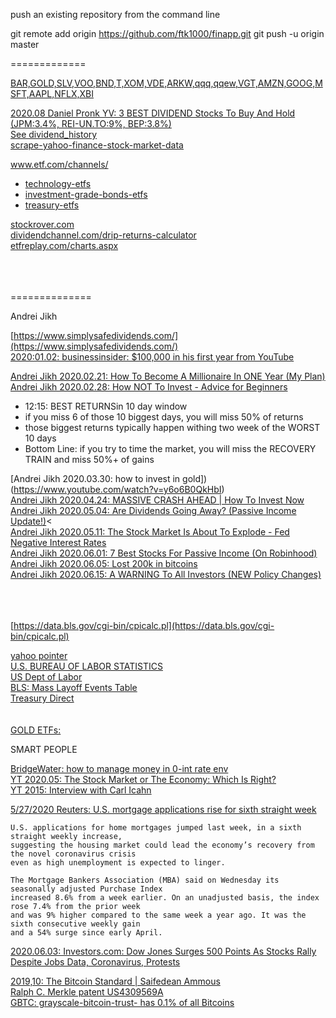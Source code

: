 push an existing repository from the command line

  git remote add origin https://github.com/ftk1000/finapp.git
  git push -u origin master
  
=============  

[BAR,GOLD,SLV,VOO,BND,T,XOM,VDE,ARKW,qqq,qqew,VGT,AMZN,GOOG,MSFT,AAPL,NFLX,XBI](https://finance.yahoo.com/quotes/BAR,GOLD,SLV,VOO,BND,T,XOM,VDE,ARKW,qqq,qqew,VGT,AMZN,GOOG,MSFT,AAPL,NFLX,XBI/view/v1)<br>

[2020.08 Daniel Pronk YV: 3 BEST DIVIDEND Stocks To Buy And Hold (JPM:3.4%, REI-UN.TO:9%, BEP:3.8%)](https://www.youtube.com/watch?v=104d70xxnW0)<br>
[See dividend_history](https://www.streetinsider.com/dividend_history.php?q=intc)<br>
[scrape-yahoo-finance-stock-market-data](https://www.scrapehero.com/scrape-yahoo-finance-stock-market-data/)<br>

[www.etf.com/channels/ ](https://www.etf.com/channels/)<br>
* [technology-etfs](https://www.etf.com/channels/technology-etfs)
* [investment-grade-bonds-etfs](https://www.etf.com/channels/investment-grade-bonds)
* [treasury-etfs](https://www.etf.com/channels/treasury-etfs)

[stockrover.com](https://www.stockrover.com)<br>
[dividendchannel.com/drip-returns-calculator](https://www.dividendchannel.com/drip-returns-calculator)<br>
[etfreplay.com/charts.aspx](https://www.etfreplay.com/charts.aspx)<br>
[]()<br>
[]()<br>
[]()<br>

==============

Andrei Jikh 

[https://www.simplysafedividends.com/](https://www.simplysafedividends.com/)<br>
[2020:01.02: businessinsider: $100,000 in his first year from YouTube](https://www.businessinsider.com/how-much-money-youtube-pays-creators-views-per-month-year-2019-12)<br>

[Andrei Jikh 2020.02.21: How To Become A Millionaire In ONE Year (My Plan)](https://www.youtube.com/watch?v=IoOgnnX_p10)<br>
[Andrei Jikh 2020.02.28: How NOT To Invest - Advice for Beginners](https://www.youtube.com/watch?v=uB6guymgX3w)<br>
* 12:15: BEST RETURNSin 10 day window
* if you miss 6 of those 10 biggest days, you will miss 50% of returns
* those biggest returns typically happen withing two week of the WORST 10 days
* Bottom Line: if you try to time the market, you will miss the RECOVERY TRAIN and miss 50%+ of gains

[Andrei Jikh 2020.03.30: how to invest in gold])(https://www.youtube.com/watch?v=y6o6B0QkHbI)<br>
[Andrei Jikh 2020.04.24:  MASSIVE CRASH AHEAD | How To Invest Now](https://www.youtube.com/watch?v=92wenJfjBDY&feature=youtu.be)<br>
[Andrei Jikh 2020.05.04: Are Dividends Going Away? (Passive Income Update!)](https://www.youtube.com/watch?v=AynS46MX3z8)<<br>
[Andrei Jikh 2020.05.11: The Stock Market Is About To Explode - Fed Negative Interest Rates](https://www.youtube.com/watch?v=NC6DTvdplOs)<br>
[Andrei Jikh 2020.06.01: 7 Best Stocks For Passive Income (On Robinhood)](https://www.youtube.com/watch?v=PUQsxWDhNyc)<br>
[Andrei Jikh 2020.06.05: Lost 200k in bitcoins](https://www.youtube.com/watch?v=6rXwXZ7vBzw)<br>
[Andrei Jikh 2020.06.15: A WARNING To All Investors (NEW Policy Changes)](https://www.youtube.com/watch?v=t0yaqQuBpMo#action=share)<br>
[]()<br>
[]()<br>
[]()<br>


[https://data.bls.gov/cgi-bin/cpicalc.pl](https://data.bls.gov/cgi-bin/cpicalc.pl)<br>

[yahoo pointer](https://finance.yahoo.com/quotes/VOO,XOM,VDE/view/v1)<br>
[U.S. BUREAU OF LABOR STATISTICS](https://www.bls.gov/data/#productivity)<br>
[US Dept of Labor](https://search.usa.gov/search?utf8=%E2%9C%93&affiliate=www.dol.gov&query=unemployment+stats)<br>
[BLS: Mass Layoff Events Table](https://www.bls.gov/news.release/mmls.t01.htm)<br>
[Treasury Direct](https://www.treasurydirect.gov/indiv/indiv.htm)<br>
[]()<br>
[]()<br>
[GOLD ETFs: ](https://www.investopedia.com/articles/etfs/top-gold-etfs/)<br>

SMART PEOPLE

[BridgeWater: how to manage money in 0-int rate env](https://www.youtube.com/watch?v=KWlu2nSLhxQ&feature=emb_rel_pause)<br>
[YT 2020.05: The Stock Market or The Economy: Which Is Right?](https://youtu.be/rxwSPfWMzew)<br>
[YT 2015: Interview with Carl Icahn](https://youtu.be/GsN0WVLjpcs)<br>



[5/27/2020 Reuters: U.S. mortgage applications rise for sixth straight week](https://www.reuters.com/article/us-usa-economy-housing-idUSKBN2331IX)<br>

    U.S. applications for home mortgages jumped last week, in a sixth straight weekly increase, 
    suggesting the housing market could lead the economy’s recovery from the novel coronavirus crisis 
    even as high unemployment is expected to linger.

    The Mortgage Bankers Association (MBA) said on Wednesday its seasonally adjusted Purchase Index 
    increased 8.6% from a week earlier. On an unadjusted basis, the index rose 7.4% from the prior week 
    and was 9% higher compared to the same week a year ago. It was the sixth consecutive weekly gain 
    and a 54% surge since early April.

[2020.06.03: Investors.com: Dow Jones Surges 500 Points As Stocks Rally Despite Jobs Data, Coronavirus, Protests](https://www.investors.com/market-trend/stock-market-today/dow-jones-surges-400-points-stock-market-rallies-nasdaq-nears-record-high/)<br>

[2019,10: The Bitcoin Standard | Saifedean Ammous](https://www.youtube.com/watch?v=nkNhSPxFsnY)<br>
[Ralph C. Merkle patent US4309569A](https://patentimages.storage.googleapis.com/69/ab/d9/2ff9f94fada6ea/US4309569.pdf)<br>
[GBTC: grayscale-bitcoin-trust- has 0.1% of all Bitcoins](https://www.investors.com/research/gbtc-stock-is-grayscale-bitcoin-trust-a-buy-now/)<br>


